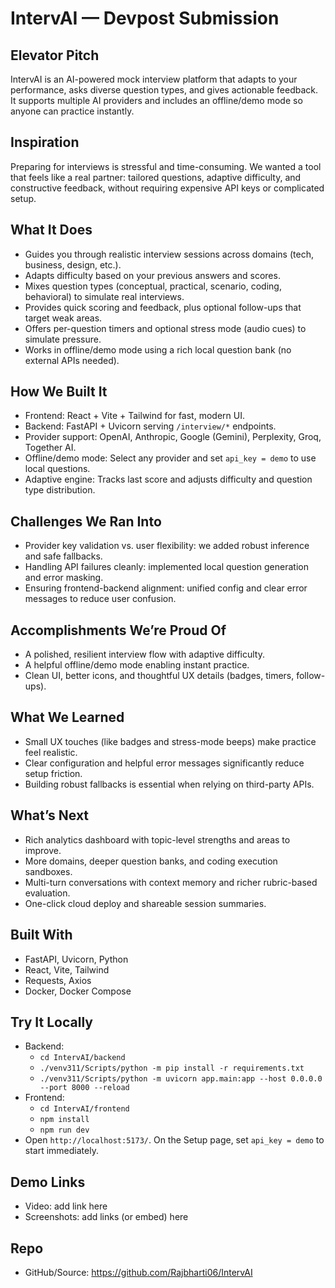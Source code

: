 # IntervAI — Devpost Submission

## Elevator Pitch
IntervAI is an AI-powered mock interview platform that adapts to your performance, asks diverse question types, and gives actionable feedback. It supports multiple AI providers and includes an offline/demo mode so anyone can practice instantly.

## Inspiration
Preparing for interviews is stressful and time-consuming. We wanted a tool that feels like a real partner: tailored questions, adaptive difficulty, and constructive feedback, without requiring expensive API keys or complicated setup.

## What It Does
- Guides you through realistic interview sessions across domains (tech, business, design, etc.).
- Adapts difficulty based on your previous answers and scores.
- Mixes question types (conceptual, practical, scenario, coding, behavioral) to simulate real interviews.
- Provides quick scoring and feedback, plus optional follow-ups that target weak areas.
- Offers per-question timers and optional stress mode (audio cues) to simulate pressure.
- Works in offline/demo mode using a rich local question bank (no external APIs needed).

## How We Built It
- Frontend: React + Vite + Tailwind for fast, modern UI.
- Backend: FastAPI + Uvicorn serving `/interview/*` endpoints.
- Provider support: OpenAI, Anthropic, Google (Gemini), Perplexity, Groq, Together AI.
- Offline/demo mode: Select any provider and set `api_key = demo` to use local questions.
- Adaptive engine: Tracks last score and adjusts difficulty and question type distribution.

## Challenges We Ran Into
- Provider key validation vs. user flexibility: we added robust inference and safe fallbacks.
- Handling API failures cleanly: implemented local question generation and error masking.
- Ensuring frontend-backend alignment: unified config and clear error messages to reduce user confusion.

## Accomplishments We’re Proud Of
- A polished, resilient interview flow with adaptive difficulty.
- A helpful offline/demo mode enabling instant practice.
- Clean UI, better icons, and thoughtful UX details (badges, timers, follow-ups).

## What We Learned
- Small UX touches (like badges and stress-mode beeps) make practice feel realistic.
- Clear configuration and helpful error messages significantly reduce setup friction.
- Building robust fallbacks is essential when relying on third-party APIs.

## What’s Next
- Rich analytics dashboard with topic-level strengths and areas to improve.
- More domains, deeper question banks, and coding execution sandboxes.
- Multi-turn conversations with context memory and richer rubric-based evaluation.
- One-click cloud deploy and shareable session summaries.

## Built With
- FastAPI, Uvicorn, Python
- React, Vite, Tailwind
- Requests, Axios
- Docker, Docker Compose

## Try It Locally
- Backend:
  - `cd IntervAI/backend`
  - `./venv311/Scripts/python -m pip install -r requirements.txt`
  - `./venv311/Scripts/python -m uvicorn app.main:app --host 0.0.0.0 --port 8000 --reload`
- Frontend:
  - `cd IntervAI/frontend`
  - `npm install`
  - `npm run dev`
- Open `http://localhost:5173/`. On the Setup page, set `api_key = demo` to start immediately.

## Demo Links
- Video: add link here
- Screenshots: add links (or embed) here

## Repo
- GitHub/Source: https://github.com/Rajbharti06/IntervAI
